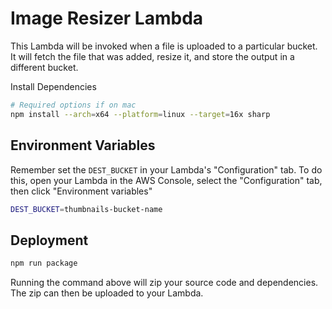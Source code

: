 # Image Resizer Lambda

This Lambda will be invoked when a file is uploaded to a particular bucket. It will fetch the file that was added, resize it, and store the output in a different bucket.

Install Dependencies

```bash
# Required options if on mac
npm install --arch=x64 --platform=linux --target=16x sharp
```

## Environment Variables

Remember set the `DEST_BUCKET` in your Lambda's "Configuration" tab. To do this, open your Lambda in the AWS Console, select the "Configuration" tab, then click "Environment variables"

```bash
DEST_BUCKET=thumbnails-bucket-name
```

## Deployment

```bash
npm run package
```

Running the command above will zip your source code and dependencies. The zip can then be uploaded to your Lambda.
